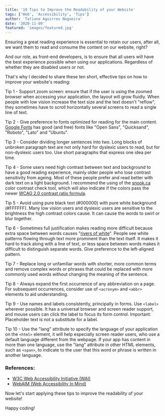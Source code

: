 ```yaml
---
title: '10 Tips to Improve the Readability of your Website'
tags: ['Web', 'Accessibility', 'Tips']
author: 'Tatiane Aguirres Nogueira'
date: '2020-11-09'
featured: 'images/featured.jpg'
---
```


Ensuring a great reading experience is essential to retain our users, after all, we want them to read and consume the content on our website, right?

And our role, as front-end developers, is to ensure that all users will have the best experience possible when using our applications. Regardless of whether they are disabled users or not.

That's why I decided to share these ten short, effective tips on how to improve your website's reading:

<span class="u-sr-only">Tip</span> 1 - Support zoom screen: ensure that if the user is using the zoomed browser when accessing your application, the layout will grow fluidly. When people with low vision increase the text size and the text doesn't "reflow", they sometimes have to scroll horizontally several screens to read a single line of text.

<span class="u-sr-only">Tip</span> 2 - Give preference to fonts optimized for reading for the main content. <a class='u-link' href='https://fonts.google.com/' target='_blank' rel='noreferrer noopener'>Google Fonts</a> has good (and free) fonts like "Open Sans", "Quicksand", "Roboto", "Lato" and "Ubuntu".

<span class="u-sr-only">Tip</span> 3 - Consider dividing longer sentences into two. Long blocks of unbroken paragraph text are not only hard for dyslexic users to read, but for non-dyslexic users too. Use short paragraphs that express one idea per time.

<span class="u-sr-only">Tip</span> 4 - Some users need high contrast between text and background to have a good reading experience, mainly older people who lose contrast sensitivity from ageing. Most of these people prefer and read better with dark text on a light background. I recommend the using of the <a class='u-link' href='https://snook.ca/technical/colour_contrast/colour.html' target='_blank' rel='noreferrer noopener'>snook.ca</a> color contrast check tool, which will also indicate if the colors pass the newer <a class='u-link' href='https://www.w3.org/TR/2008/REC-WCAG20-20081211/#visual-audio-contrast-contrast' target='_blank' rel='noreferrer noopener'>WCAG 2.0 contrast ratio formula</a>.

<span class="u-sr-only">Tip</span> 5 - Avoid using pure black text (#000000) with pure white background (#FFFFFF). Many low vision users and dyslexic users are sensitive to the brightness the high contrast colors cause. It can cause the words to swirl or blur together.

<span class="u-sr-only">Tip</span> 6 - Sometimes full justification makes reading more difficult because extra space between words causes "<a class='u-link' href='https://en.wikipedia.org/wiki/River_(typography)' target='_blank' rel='noreferrer noopener'>rivers of white</a>". People see white patterns flowing through text more prominent than the text itself. It makes it hard to track along with a line of text, or less space between words makes it difficult to distinguish separate words. Give preference to the left-aligned pattern.

<span class="u-sr-only">Tip</span> 7 - Replace long or unfamiliar words with shorter, more common terms and remove complex words or phrases that could be replaced with more commonly used words without changing the meaning of the sentence.

<span class="u-sr-only">Tip</span> 8 - Always expand the first occurrence of any abbreviation on a page. For subsequent occurrences, consider use of `<acronym>` and `<abbr>` elements to aid understanding.

<span class="u-sr-only">Tip</span> 9 - Use names and labels consistently, principally in forms. Use `<label>` wherever possible. It has a universal browser and screen reader support, and mouse users can click the label to focus its form control. Important: Placeholder text is not a substitute for a label.

<span class="u-sr-only">Tip</span> 10 - Use the "lang" attribute to specify the language of your application on the `<html>` element, it will help especially screen reader users, who use a default language different from the webpage. If your app has content in more than one language, use the "lang" attribute in other HTML elements, such as `<span>`, to indicate to the user that this word or phrase is written in another language.

### References:

- <a class='u-link' href='https://www.w3.org/WAI/' target='_blank' rel='noreferrer noopener'>W3C Web Accessibility Initiative (WAI)</a>
- <a class="u-link" href="https://webaim.org/" target="_blank" rel="noreferrer noopener">WebAIM (Web Accessibility In Mind)</a>

Now let's start applying these tips to improve the readability of your website!

Happy coding!
